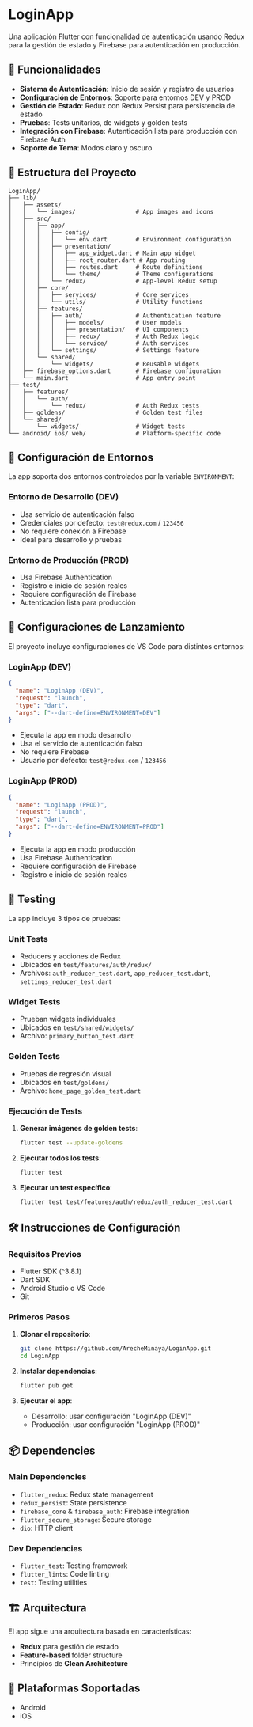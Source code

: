 # LoginApp

Una aplicación Flutter con funcionalidad de autenticación usando Redux para la gestión de estado y Firebase para autenticación en producción.

## 🚀 Funcionalidades

- **Sistema de Autenticación**: Inicio de sesión y registro de usuarios  
- **Configuración de Entornos**: Soporte para entornos DEV y PROD  
- **Gestión de Estado**: Redux con Redux Persist para persistencia de estado  
- **Pruebas**: Tests unitarios, de widgets y golden tests  
- **Integración con Firebase**: Autenticación lista para producción con Firebase Auth  
- **Soporte de Tema**: Modos claro y oscuro  

## 📁 Estructura del Proyecto

```
LoginApp/
├── lib/
│   ├── assets/
│   │   └── images/                 # App images and icons
│   ├── src/
│   │   ├── app/
│   │   │   ├── config/
│   │   │   │   └── env.dart        # Environment configuration
│   │   │   ├── presentation/
│   │   │   │   ├── app_widget.dart # Main app widget
│   │   │   │   ├── root_router.dart # App routing
│   │   │   │   ├── routes.dart     # Route definitions
│   │   │   │   └── theme/          # Theme configurations
│   │   │   └── redux/              # App-level Redux setup
│   │   ├── core/
│   │   │   ├── services/           # Core services
│   │   │   └── utils/              # Utility functions
│   │   ├── features/
│   │   │   ├── auth/               # Authentication feature
│   │   │   │   ├── models/         # User models
│   │   │   │   ├── presentation/   # UI components
│   │   │   │   ├── redux/          # Auth Redux logic
│   │   │   │   └── service/        # Auth services
│   │   │   └── settings/           # Settings feature
│   │   └── shared/
│   │       └── widgets/            # Reusable widgets
│   ├── firebase_options.dart       # Firebase configuration
│   └── main.dart                   # App entry point
├── test/
│   ├── features/
│   │   └── auth/
│   │       └── redux/              # Auth Redux tests
│   ├── goldens/                    # Golden test files
│   └── shared/
│       └── widgets/                # Widget tests
└── android/ ios/ web/              # Platform-specific code
```


## 🔧 Configuración de Entornos

La app soporta dos entornos controlados por la variable `ENVIRONMENT`:

### Entorno de Desarrollo (DEV)
- Usa servicio de autenticación falso  
- Credenciales por defecto: `test@redux.com` / `123456`  
- No requiere conexión a Firebase  
- Ideal para desarrollo y pruebas  

### Entorno de Producción (PROD)
- Usa Firebase Authentication  
- Registro e inicio de sesión reales  
- Requiere configuración de Firebase  
- Autenticación lista para producción  

## 🚀 Configuraciones de Lanzamiento

El proyecto incluye configuraciones de VS Code para distintos entornos:

### LoginApp (DEV)
```json
{
  "name": "LoginApp (DEV)",
  "request": "launch",
  "type": "dart",
  "args": ["--dart-define=ENVIRONMENT=DEV"]
}
```

- Ejecuta la app en modo desarrollo
- Usa el servicio de autenticación falso
- No requiere Firebase
- Usuario por defecto: `test@redux.com` / `123456`

### LoginApp (PROD)
```json
{
  "name": "LoginApp (PROD)",
  "request": "launch",
  "type": "dart",
  "args": ["--dart-define=ENVIRONMENT=PROD"]
}
```

- Ejecuta la app en modo producción
- Usa Firebase Authentication
- Requiere configuración de Firebase
- Registro e inicio de sesión reales

  
## 🧪 Testing

La app incluye 3 tipos de pruebas:

### Unit Tests
- Reducers y acciones de Redux
- Ubicados en `test/features/auth/redux/`
- Archivos: `auth_reducer_test.dart`, `app_reducer_test.dart`, `settings_reducer_test.dart`

### Widget Tests
- Prueban widgets individuales
- Ubicados en `test/shared/widgets/`
- Archivo: `primary_button_test.dart`

### Golden Tests
- Pruebas de regresión visual
- Ubicados en `test/goldens/`
- Archivo: `home_page_golden_test.dart`

### Ejecución de Tests

1. **Generar imágenes de golden tests**:
   ```bash
   flutter test --update-goldens
   ```

2. **Ejecutar todos los tests**:
   ```bash
   flutter test
   ```

3. **Ejecutar un test específico**:
   ```bash
   flutter test test/features/auth/redux/auth_reducer_test.dart
   ```

## 🛠️ Instrucciones de Configuración

### Requisitos Previos

- Flutter SDK (^3.8.1)
- Dart SDK
- Android Studio o VS Code
- Git

### Primeros Pasos

1. **Clonar el repositorio**:
   ```bash
   git clone https://github.com/ArecheMinaya/LoginApp.git
   cd LoginApp
   ```

2. **Instalar dependencias**:
   ```bash
   flutter pub get
   ```

3. **Ejecutar el app**:
   - Desarrollo: usar configuración "LoginApp (DEV)"
   - Producción: usar configuración "LoginApp (PROD)"

## 📦 Dependencies

### Main Dependencies
- `flutter_redux`: Redux state management
- `redux_persist`: State persistence
- `firebase_core` & `firebase_auth`: Firebase integration
- `flutter_secure_storage`: Secure storage
- `dio`: HTTP client

### Dev Dependencies
- `flutter_test`: Testing framework
- `flutter_lints`: Code linting
- `test`: Testing utilities

## 🏗️ Arquitectura

El app sigue una arquitectura basada en características:
- **Redux** para gestión de estado
- **Feature-based** folder structure
- Principios de **Clean Architecture**

## 📱 Plataformas Soportadas

- Android
- iOS
